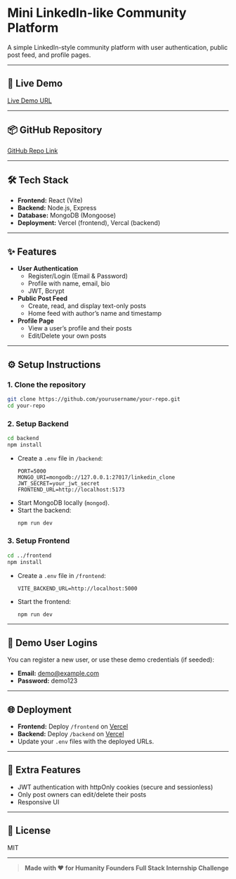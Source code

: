 # Mini LinkedIn-like Community Platform

A simple LinkedIn-style community platform with user authentication, public post feed, and profile pages.

---

## 🚀 Live Demo

[Live Demo URL](https://linkedin-clone-aditya.vercel.app)  


---

## 📦 GitHub Repository

[GitHub Repo Link](https://github.com/aditya-sadavare/Linkedin-Clone-Project)  

---

## 🛠️ Tech Stack

- **Frontend:** React (Vite)
- **Backend:** Node.js, Express
- **Database:** MongoDB (Mongoose)
- **Deployment:** Vercel (frontend), Vercal (backend)

---

## ✨ Features

- **User Authentication**
  - Register/Login (Email & Password)
  - Profile with name, email, bio
  - JWT, Bcrypt
- **Public Post Feed**
  - Create, read, and display text-only posts
  - Home feed with author’s name and timestamp
- **Profile Page**
  - View a user’s profile and their posts
  - Edit/Delete your own posts

---

## ⚙️ Setup Instructions

### 1. Clone the repository

```bash
git clone https://github.com/yourusername/your-repo.git
cd your-repo
```

### 2. Setup Backend

```bash
cd backend
npm install
```

- Create a `.env` file in `/backend`:
  ```
  PORT=5000
  MONGO_URI=mongodb://127.0.0.1:27017/linkedin_clone
  JWT_SECRET=your_jwt_secret
  FRONTEND_URL=http://localhost:5173
  ```
- Start MongoDB locally (`mongod`).
- Start the backend:
  ```bash
  npm run dev
  ```

### 3. Setup Frontend

```bash
cd ../frontend
npm install
```

- Create a `.env` file in `/frontend`:
  ```
  VITE_BACKEND_URL=http://localhost:5000
  ```
- Start the frontend:
  ```bash
  npm run dev
  ```

---

## 👤 Demo User Logins

You can register a new user, or use these demo credentials (if seeded):

- **Email:** demo@example.com
- **Password:** demo123

---

## 🌐 Deployment

- **Frontend:** Deploy `/frontend` on [Vercel](https://linkedin-clone-aditya.vercel.app/) 
- **Backend:** Deploy `/backend` on [Vercel]([https://render.com/](https://linkedin-backend-aditya.vercel.app))
- Update your `.env` files with the deployed URLs.

---

## 📝 Extra Features

- JWT authentication with httpOnly cookies (secure and sessionless)
- Only post owners can edit/delete their posts
- Responsive UI

---

## 📄 License

MIT

---

> **Made with ❤️ for Humanity Founders Full Stack Internship Challenge**
